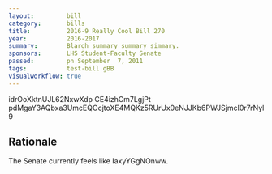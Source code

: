 ```yaml
---
layout:         bill
category:       bills
title:          2016-9 Really Cool Bill 270
year:           2016-2017
summary:        Blargh summary summary simmary.
sponsors:       LHS Student-Faculty Senate
passed:         pn September  7, 2011
tags:           test-bill gBB
visualworkflow: true
---
```



idrOoXktnUJL62NxwXdp CE4izhCm7LgjPt pdMgaY3AQbxa3UmcEQOcjtoXE4MQKz5RUrUx0eNJJKb6PWJSjmcI0r7rNyl9 




Rationale
---------
The Senate currently feels like IaxyYGgNOnww.
